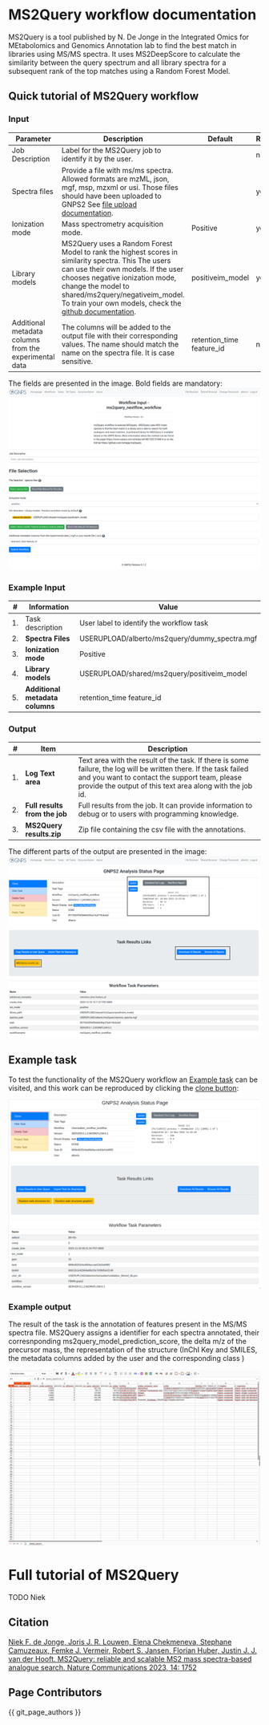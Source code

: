 # MS2Query workflow documentation

MS2Query is a tool published by N. De Jonge in the Integrated Omics for MEtabolomics and Genomics Annotation lab to find the best match in libraries using MS/MS spectra. It uses MS2DeepScore to calculate the similarity between 
the query spectrum and all library spectra for a subsequent rank of the top matches using a Random Forest Model. 

## Quick tutorial of MS2Query workflow

### Input

| Parameter  | Description        |  Default | Required | 
| ------------- |-------------| -----| -----|
| Job Description | Label for the MS2Query job to identify it by the user. | | no |
| Spectra files | Provide a file with ms/ms spectra. Allowed formats are mzML, json, mgf, msp, mzxml or usi. Those files should have been uploaded to GNPS2 See [file upload documentation](fileupload.md). | | yes |
| Ionization mode | Mass spectrometry acquisition mode. | Positive | yes |
| Library models | MS2Query uses a Random Forest Model to rank the highest scores in similarity spectra. This The users can use their own models. If the user chooses negative ionization mode, change the model to shared/ms2query/negativeim_model. To train your own models, check the [github documentation](https://github.com/iomega/ms2query/tree/main). | positiveim_model | yes | 
| Additional metadata columns from the experimental data | The columns will be added to the output file with their corresponding values. The name should match the name on the spectra file. It is case sensitive. | retention_time feature_id | no |


The fields are presented in the image. Bold fields are mandatory:
![MS2Query input fields image](./img/workflows/ms2query/ms2query_input.png)


### Example Input

| #   | Information                                        | Value                                      |
| --- | ------------------------------------------------- | ------------------------------------------- |
| 1.  | Task description                                  | User label to identify the workflow task    |
| 2.  | **Spectra Files**                               | USERUPLOAD/alberto/ms2query/dummy_spectra.mgf |
| 3.  | **Ionization mode**                               | Positive                                    |
| 4.  | **Library models**                                | USERUPLOAD/shared/ms2query/positiveim_model |
| 5.  | **Additional metadata columns**                   | retention_time feature_id                   |

### Output


| #   | Item                              | Description                                                                                                                      |
| --- | ----------------------------------| ---------------------------------------------------------------------------------------------------------------------------------|
| 1.  | **Log Text area**                 | Text area with the result of the task. If there is some failure, the log will be written there. If the task failed and you want to contact the support team, please provide the output of this text area along with the job id. |
| 2.  | **Full results from the job**     | Full results from the job. It can provide information to debug or to users with programming knowledge.                          |
| 3.  | **MS2Query results.zip**    | Zip file containing the csv file with the annotations. |

The different parts of the output are presented in the image:
![Workflow clone task button](./img/workflows/ms2query/ms2query_output.png)


## Example task

To test the functionality of the MS2Query workflow an [Example task](https://gnps2.org/status?task=8979365f96f8468d98ad7ba919b4e4af) can be visited, and this work can be reproduced by clicking the [clone button](./img/workflows/clone_button.png): 

![Workflow clone task button](./img/workflows/clone_button.png)


### Example output

The result of the task is the annotation of features present in the MS/MS spectra file. MS2Query assigns a identifier for each spectra annotated, their corresnponding ms2query_model_prediction_score, the delta m/z of the precursor mass, the representation of the structure (InChI Key and SMILES, the metadata columns added by the user and the corresponding class )

![MS2Query annotations results example](./img/workflows/ms2query/ms2query_annotations_csv.png) 

# Full tutorial of MS2Query

TODO Niek 

## Citation

[Niek F. de Jonge, Joris J. R. Louwen, Elena Chekmeneva, Stephane Camuzeaux, Femke J. Vermeir, Robert S. Jansen, Florian Huber, Justin J. J. van der Hooft. MS2Query: reliable and scalable MS2 mass spectra-based analogue search. Nature Communications 2023, 14: 1752](https://doi.org/10.1038/s41467-023-37446-4)

## Page Contributors

{{ git_page_authors }}

